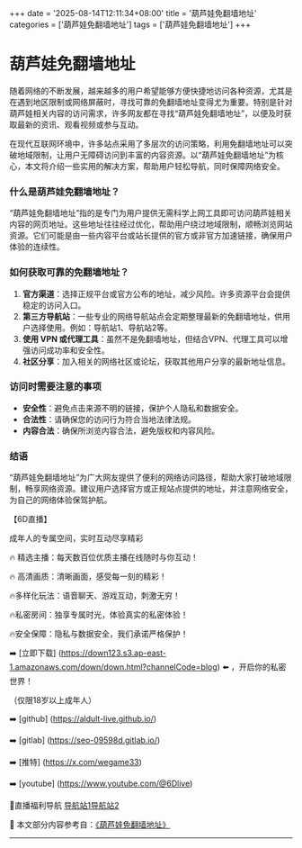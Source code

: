 +++
date = '2025-08-14T12:11:34+08:00'
title = '葫芦娃免翻墙地址'
categories = ['葫芦娃免翻墙地址']
tags = ['葫芦娃免翻墙地址']
+++

# 葫芦娃免翻墙地址

随着网络的不断发展，越来越多的用户希望能够方便快捷地访问各种资源，尤其是在遇到地区限制或网络屏蔽时，寻找可靠的免翻墙地址变得尤为重要。特别是针对葫芦娃相关内容的访问需求，许多网友都在寻找“葫芦娃免翻墙地址”，以便及时获取最新的资讯、观看视频或参与互动。

在现代互联网环境中，许多站点采用了多层次的访问策略，利用免翻墙地址可以突破地域限制，让用户无障碍访问到丰富的内容资源。以“葫芦娃免翻墙地址”为核心，本文将介绍一些实用的解决方案，帮助用户轻松导航，同时保障网络安全。

### 什么是葫芦娃免翻墙地址？

“葫芦娃免翻墙地址”指的是专门为用户提供无需科学上网工具即可访问葫芦娃相关内容的网页地址。这些地址往往经过优化，帮助用户绕过地域限制，顺畅浏览网站资源。它们可能是由一些内容平台或站长提供的官方或非官方加速链接，确保用户体验的连续性。

### 如何获取可靠的免翻墙地址？

1. **官方渠道**：选择正规平台或官方公布的地址，减少风险。许多资源平台会提供稳定的访问入口。
2. **第三方导航站**：一些专业的网络导航站点会定期整理最新的免翻墙地址，供用户选择使用。例如：导航站1、导航站2等。
3. **使用 VPN 或代理工具**：虽然不是免翻墙地址，但结合VPN、代理工具可以增强访问成功率和安全性。
4. **社区分享**：加入相关的网络社区或论坛，获取其他用户分享的最新地址信息。

### 访问时需要注意的事项

- **安全性**：避免点击来源不明的链接，保护个人隐私和数据安全。
- **合法性**：请确保您的访问行为符合当地法律法规。
- **内容合法**：确保所浏览内容合法，避免版权和内容风险。

### 结语

“葫芦娃免翻墙地址”为广大网友提供了便利的网络访问路径，帮助大家打破地域限制，畅享网络资源。建议用户选择官方或正规站点提供的地址，并注意网络安全，为自己的网络体验保驾护航。

【6D直播】

成年人的专属空间，实时互动尽享精彩

🔥 精选主播：每天数百位优质主播在线随时与你互动！

🔥 高清画质：清晰画面，感受每一刻的精彩！

🔥多样化玩法：语音聊天、游戏互动，刺激无穷！

🔥私密房间：独享专属时光，体验真实的私密体验！

🔥安全保障：隐私与数据安全，我们承诺严格保护！

➡️ [立即下载] (https://down123.s3.ap-east-1.amazonaws.com/down/down.html?channelCode=blog) ⬅️ ，开启你的私密世界！

（仅限18岁以上成年人）

➡️ [github] (https://aldult-live.github.io/)

➡️ [gitlab] (https://seo-09598d.gitlab.io/)

➡️ [推特] (https://x.com/wegame33)

➡️ [youtube] (https://www.youtube.com/@6Dlive)

🔞直播福利导航 [导航站1](https://webstack-86085a.gitlab.io/)[导航站2](https://onlygit123-2.github.io/)


📘 本文部分内容参考自：[《葫芦娃免翻墙地址》](https://webstack-hugo-14.pages.dev/)

---
